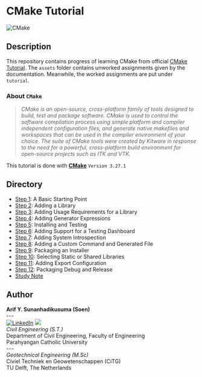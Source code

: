 # CMake Tutorial
![CMake](https://img.shields.io/badge/CMake-%23008FBA.svg?style=for-the-badge&logo=cmake&logoColor=white)

## Description
This repository contains progress of learning CMake from official [CMake Tutorial](https://cmake.org/cmake/help/latest/guide/tutorial/index.html). The `assets` folder contains unworked assignments given by the documentation. Meanwhile, the worked assignments are put under `tutorial`.

### About `CMake`
> _CMake is an open-source, cross-platform family of tools designed to build, test and package software. CMake is used to control the software compilation process using simple platform and compiler independent configuration files, and generate native makefiles and workspaces that can be used in the compiler environment of your choice. The suite of CMake tools were created by Kitware in response to the need for a powerful, cross-platform build environment for open-source projects such as ITK and VTK._

This tutorial is done with [**CMake**](https://cmake.org/) `Version 3.27.1`

## Directory
* [Step 1](./tutorial/Step1/): A Basic Starting Point
* [Step 2](./tutorial/Step2/): Adding a Library
* [Step 3](./tutorial/Step3/): Adding Usage Requirements for a Library
* [Step 4](./tutorial/Step4/): Adding Generator Expressions
* [Step 5](./tutorial/Step5/): Installing and Testing
* [Step 6](./tutorial/Step6/): Adding Support for a Testing Dashboard
* [Step 7](./tutorial/Step7/): Adding System Introspection
* [Step 8](./tutorial/Step8/): Adding a Custom Command and Generated File
* [Step 9](./tutorial/Step9/): Packaging an Installer
* [Step 10](./tutorial/Step10/): Selecting Static or Shared Libraries
* [Step 11](./tutorial/Step11/): Adding Export Configuration
* [Step 12](./tutorial/Step12/): Packaging Debug and Release
* [Study Note](./studylog.md)

## Author
**Arif Y. Sunanhadikusuma (Soen)** <br>
--- <br>
[![LinkedIn](https://img.shields.io/badge/LinkedIn-0077B5?style=for-the-badge&logo=linkedin&logoColor=white)](https://linkedin.com/in/arifyunando)
[![](https://img.shields.io/badge/Gmail-EA4335.svg?style=for-the-badge&logo=Gmail&logoColor=white)](mailto:arifyunando@gmail.com)<br>
_Civil Engineering (S.T.)_ <br>
Department of Civil Engineering, Faculty of Engineering <br>
Parahyangan Catholic University  <br> --- <br>
_Geotechnical Engineering (M.Sc)_ <br>
Civiel Techniek en Geowetenschappen (CiTG) <br>
TU Delft, The Netherlands